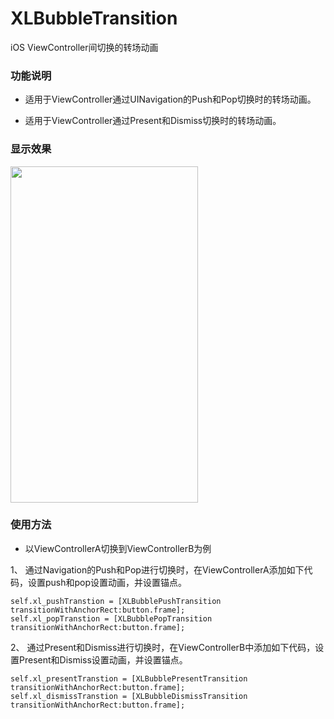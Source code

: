 # XLBubbleTransition

iOS ViewController间切换的转场动画

### 功能说明

* 适用于ViewController通过UINavigation的Push和Pop切换时的转场动画。

* 适用于ViewController通过Present和Dismiss切换时的转场动画。

### 显示效果

<img src="https://github.com/mengxianliang/XLBubbleTransition/blob/master/GIF/1.gif" width=300 height=538 />

### 使用方法

* 以ViewControllerA切换到ViewControllerB为例

1、 通过Navigation的Push和Pop进行切换时，在ViewControllerA添加如下代码，设置push和pop设置动画，并设置锚点。

```objc
self.xl_pushTranstion = [XLBubblePushTransition transitionWithAnchorRect:button.frame];
self.xl_popTranstion = [XLBubblePopTransition transitionWithAnchorRect:button.frame];
```

2、 通过Present和Dismiss进行切换时，在ViewControllerB中添加如下代码，设置Present和Dismiss设置动画，并设置锚点。

```objc
self.xl_presentTranstion = [XLBubblePresentTransition transitionWithAnchorRect:button.frame];
self.xl_dismissTranstion = [XLBubbleDismissTransition transitionWithAnchorRect:button.frame];
```

